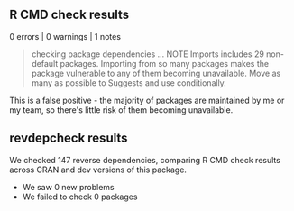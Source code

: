 ## R CMD check results

0 errors | 0 warnings | 1 notes

> checking package dependencies ... NOTE
  Imports includes 29 non-default packages.
  Importing from so many packages makes the package vulnerable to any of
  them becoming unavailable.  Move as many as possible to Suggests and
  use conditionally.

This is a false positive - the majority of packages are maintained by me or my team, so there's little risk of them becoming unavailable.

## revdepcheck results



We checked 147 reverse dependencies, comparing R CMD check results across CRAN and dev versions of this package.

 * We saw 0 new problems
 * We failed to check 0 packages

